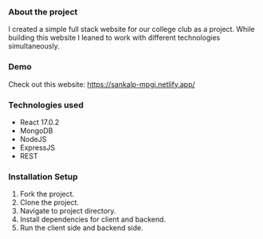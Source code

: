 ### About the project
I created a simple full stack website for our college club as a project. While building this website I leaned  to work with different technologies simultaneously. 


### Demo
Check out this website: https://sankalp-mpgi.netlify.app/

### Technologies used
* React 17.0.2
* MongoDB
* NodeJS
* ExpressJS
* REST

### Installation Setup
1. Fork the project.
2. Clone the project.
3. Navigate to project directory.
4. Install dependencies for client and backend.
5. Run the client side and backend side.
